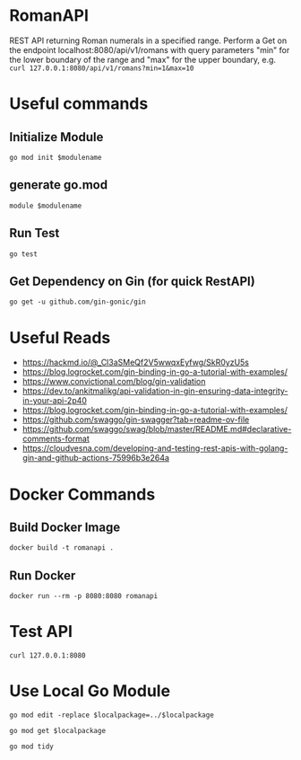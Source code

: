 # RomanAPI
REST API returning Roman numerals in a specified range. Perform a Get on the endpoint localhost:8080/api/v1/romans with query parameters "min" for the lower boundary of the range and "max" for the upper boundary, e.g.
```curl 127.0.0.1:8080/api/v1/romans?min=1&max=10```

# Useful commands

## Initialize Module
```go mod init $modulename```

## generate go.mod
```module $modulename```

## Run Test
```go test```

## Get Dependency on Gin (for quick RestAPI)
```go get -u github.com/gin-gonic/gin```

# Useful Reads
- https://hackmd.io/@_Cl3aSMeQf2V5wwqxEyfwg/SkR0yzU5s
- https://blog.logrocket.com/gin-binding-in-go-a-tutorial-with-examples/
- https://www.convictional.com/blog/gin-validation
- https://dev.to/ankitmalikg/api-validation-in-gin-ensuring-data-integrity-in-your-api-2p40
- https://blog.logrocket.com/gin-binding-in-go-a-tutorial-with-examples/
- https://github.com/swaggo/gin-swagger?tab=readme-ov-file
- https://github.com/swaggo/swag/blob/master/README.md#declarative-comments-format
- https://cloudvesna.com/developing-and-testing-rest-apis-with-golang-gin-and-github-actions-75996b3e264a

# Docker Commands
## Build Docker Image
```docker build -t romanapi .```

## Run Docker 
```docker run --rm -p 8080:8080 romanapi```

# Test API
```curl 127.0.0.1:8080```

# Use Local Go Module
```
go mod edit -replace $localpackage=../$localpackage
```
```
go mod get $localpackage
```
```
go mod tidy
```